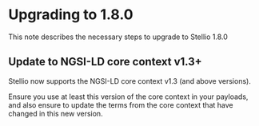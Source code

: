 # Upgrading to 1.8.0

This note describes the necessary steps to upgrade to Stellio 1.8.0

## Update to NGSI-LD core context v1.3+

Stellio now supports the NGSI-LD core context v1.3 (and above versions).

Ensure you use at least this version of the core context in your payloads, and also ensure to update the terms from the core context that have changed in this new version.

